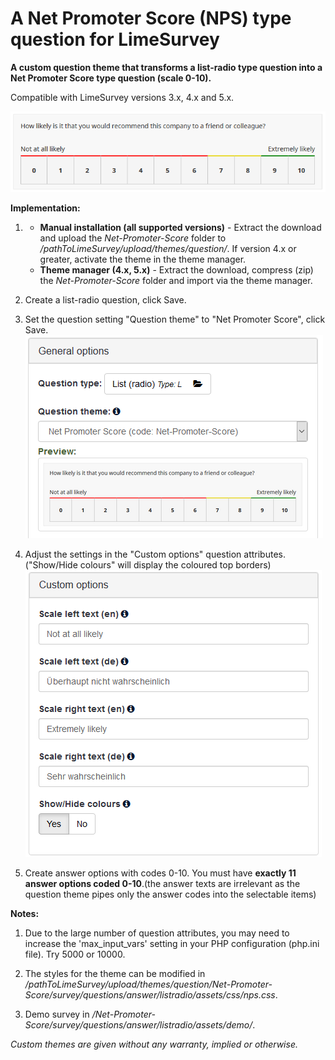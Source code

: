 # A Net Promoter Score (NPS) type question for LimeSurvey
**A custom question theme that transforms a list-radio type question into a Net Promoter Score type question (scale 0-10).**

Compatible with LimeSurvey versions 3.x, 4.x and 5.x.

![Image Net Promoter Score 1](/Net-Promoter-Score/survey/questions/answer/listradio/assets/images/nps_1.png)

**Implementation:**

1) - **Manual installation (all supported versions)** - Extract the download and upload the *Net-Promoter-Score* folder to */pathToLimeSurvey/upload/themes/question/*. If version 4.x or greater, activate the theme in the theme manager.
    - **Theme manager (4.x, 5.x)** - Extract the download, compress (zip) the *Net-Promoter-Score* folder and import via the theme manager.

2) Create a list-radio question, click Save.

3) Set the question setting "Question theme" to "Net Promoter Score", click Save.  
![Image Net Promoter Score 2](/Net-Promoter-Score/survey/questions/answer/listradio/assets/images/nps_2.png)

4) Adjust the settings in the "Custom options" question attributes. ("Show/Hide colours" will display the coloured top borders)  
![Image Net Promoter Score 3](/Net-Promoter-Score/survey/questions/answer/listradio/assets/images/nps_3.png)

5) Create answer options with codes 0-10. You must have **exactly 11 answer options coded 0-10**.(the answer texts are irrelevant as the question theme pipes only the answer codes into the selectable items)

**Notes:**

1) Due to the large number of question attributes, you may need to increase the 'max_input_vars' setting in your PHP configuration (php.ini file). Try 5000 or 10000.

2) The styles for the theme can be modified in */pathToLimeSurvey/upload/themes/question/Net-Promoter-Score/survey/questions/answer/listradio/assets/css/nps.css*.

3) Demo survey in */Net-Promoter-Score/survey/questions/answer/listradio/assets/demo/*.
    
    
*Custom themes are given without any warranty, implied or otherwise.*
